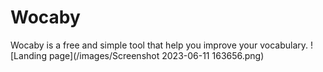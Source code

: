 # Wocaby
Wocaby is a free and simple tool that help you improve your vocabulary.
![Landing page](/images/Screenshot 2023-06-11 163656.png)
